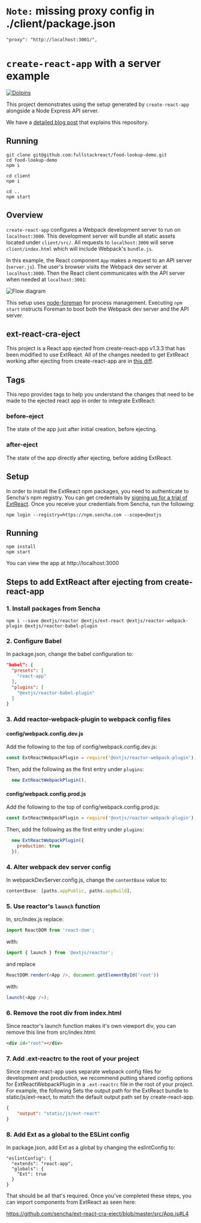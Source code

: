 # `Note:` missing proxy config in ./client/package.json
`"proxy": "http://localhost:3001/",`



# `create-react-app` with a server example

 [![Dolpins](https://cdn.rawgit.com/fullstackio/cq/master/doc/readme/dolphins-badge-ff00ff.svg)](https://www.fullstackreact.com)

This project demonstrates using the setup generated by `create-react-app` alongside a Node Express API server.

We have a [detailed blog post](https://www.fullstackreact.com/articles/using-create-react-app-with-a-server/) that explains this repository.

## Running

```
git clone git@github.com:fullstackreact/food-lookup-demo.git
cd food-lookup-demo
npm i

cd client
npm i

cd ..
npm start
```

## Overview

`create-react-app` configures a Webpack development server to run on `localhost:3000`. This development server will bundle all static assets located under `client/src/`. All requests to `localhost:3000` will serve `client/index.html` which will include Webpack's `bundle.js`.

In this example, the React component `App` makes a request to an API server (`server.js`). The user's browser visits the Webpack dev server at `localhost:3000`. Then the React client communicates with the API server when needed at `localhost:3001`:

![Flow diagram](./flow-diagram.png)

This setup uses [node-foreman](https://github.com/strongloop/node-foreman) for process management. Executing `npm start` instructs Foreman to boot both the Webpack dev server and the API server.



## ext-react-cra-eject

This project is a React app ejected from create-react-app v1.3.3 that has been modified to use ExtReact.  All of the changes needed to get ExtReact working after ejecting from create-react-app are in [this diff](https://github.com/sencha/ext-react-cra-eject/compare/after-eject...with-ext-react).

## Tags

This repo provides tags to help you understand the changes that need to be made to the ejected react app in order
to integrate ExtReact:

### before-eject

The state of the app just after initial creation, before ejecting.

### after-eject

The state of the app directly after ejecting, before adding ExtReact.

## Setup

In order to install the ExtReact npm packages, you need to authenticate to Sencha's npm registry.  You can get credentials by
[signing up for a trial of ExtReact](https://www.sencha.com/products/extreact/evaluate/).  Once you receive your credentials from Sencha, run the following:

```
npm login --registry=https://npm.sencha.com --scope=@extjs
```

## Running

```
npm install
npm start
```

You can view the app at http://localhost:3000

## Steps to add ExtReact after ejecting from create-react-app

### 1. Install packages from Sencha

```
npm i --save @extjs/reactor @extjs/ext-react @extjs/reactor-webpack-plugin @extjs/reactor-babel-plugin
```

### 2. Configure Babel

In package.json, change the babel configuration to:

```json
"babel": {
  "presets": [
    "react-app"
  ],
  "plugins": [
    "@extjs/reactor-babel-plugin"
  ]
}
```

### 3. Add reactor-webpack-plugin to webpack config files

#### config/webpack.config.dev.js

Add the following to the top of config/webpack.config.dev.js:

```JavaScript
const ExtReactWebpackPlugin = require('@extjs/reactor-webpack-plugin');
``` 

Then, add the following as the first entry under `plugins`:

```JavaScript
  new ExtReactWebpackPlugin(),
```

#### config/webpack.config.prod.js

Add the following to the top of config/webpack.config.prod.js:

```JavaScript
const ExtReactWebpackPlugin = require('@extjs/reactor-webpack-plugin');
``` 

Then, add the following as the first entry under `plugins`:

```JavaScript
  new ExtReactWebpackPlugin({
    production: true
  }),
```

### 4. Alter webpack dev server config

In webpackDevServer.config.js, change the `contentBase` value to:

```JavaScript
contentBase: [paths.appPublic, paths.appBuild],
```

### 5. Use reactor's `launch` function

In, src/index.js replace:

```JavaScript
import ReactDOM from 'react-dom';
```

with:

```JavaScript
import { launch } from '@extjs/reactor';
```

and replace

```JavaScript
ReactDOM.render(<App />, document.getElementById('root'))
```

with:

```JavaScript
launch(<App />);
```

### 6. Remove the root div from index.html

Since reactor's launch function makes it's own viewport div, you can remove this line from src/index.html:

```HTML
<div id="root"></div>
```

### 7. Add .ext-reactrc to the root of your project

Since create-react-app uses separate webpack config files for development and production, we recommend putting
shared config options for ExtReactWebpackPlugin in a `.ext-reactrc` file in the root of your project.  For example, the following
Sets the output path for the ExtReact bundle to static/js/ext-react, to match the default output path set by create-react-app.

```json
{
    "output": "static/js/ext-react"
}
```

### 8. Add Ext as a global to the ESLint config

In package.json, add Ext as a global by changing the eslintConfig to:

```
"eslintConfig": {
  "extends": "react-app",
  "globals": {
    "Ext": true
  }
}
```  

That should be all that's required.  Once you've completed these steps, you can import components from ExtReact as seen here:

https://github.com/sencha/ext-react-cra-eject/blob/master/src/App.js#L4

